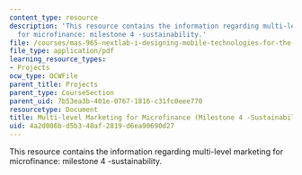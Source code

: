 ```yaml
---
content_type: resource
description: 'This resource contains the information regarding multi-level marketing
  for microfinance: milestone 4 -sustainability.'
file: /courses/mas-965-nextlab-i-designing-mobile-technologies-for-the-next-billion-users-fall-2008/4a2d006bd5b348af2819d6ea90690d27_MITMAS_965F08_money_m4.pdf
file_type: application/pdf
learning_resource_types:
- Projects
ocw_type: OCWFile
parent_title: Projects
parent_type: CourseSection
parent_uid: 7b53ea3b-401e-0767-1816-c31fc0eee770
resourcetype: Document
title: Multi-level Marketing for Microfinance (Milestone 4 -Sustainability)
uid: 4a2d006b-d5b3-48af-2819-d6ea90690d27
---
```

This resource contains the information regarding multi-level marketing for microfinance: milestone 4 -sustainability.


